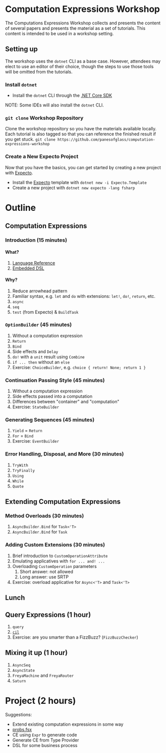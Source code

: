 # Computation Expressions Workshop

The Computations Expressions Workshop collects and presents the content
of several papers and presents the material as a set of tutorials.
This content is intended to be used in a workshop setting.

## Setting up

The workshop uses the `dotnet` CLI as a base case. However, attendees may
elect to use an editor of their choice, though the steps to use those tools
will be omitted from the tutorials.

### Install `dotnet`

* Install the `dotnet` CLI through the [.NET Core SDK](https://www.microsoft.com/net/download)

NOTE: Some IDEs will also install the `dotnet` CLI.

### `git clone` Workshop Repository

Clone the workshop repository so you have the materials available locally.
Each tutorial is also tagged so that you can reference the finished result if you get stuck.
`git clone https://github.com/panesofglass/computation-expressions-workshop`

### Create a New Expecto Project

Now that you have the basics, you can get started by creating a new project with [Expecto](https://github.com/haf/expecto).

* Install the [Expecto](https://github.com/haf/expecto) template with `dotnet new -i Expecto.Template`
* Create a new project with `dotnet new expecto -lang fsharp`

# Outline

## Computation Expressions

### Introduction (15 minutes)

#### What?

1. [Language Reference](https://docs.microsoft.com/en-us/dotnet/fsharp/language-reference/computation-expressions)
2. [Embedded DSL](http://www.readcopyupdate.com/blog/2014/10/10/edsls-using-custom-operations.html)

#### Why?

1. Reduce arrowhead pattern
2. Familiar syntax, e.g. `let` and `do` with extensions: `let!`, `do!`, `return`, etc.
3. `async`
4. `seq`
5. `test` (from Expecto) & `BuildTask`

### `OptionBuilder` (45 minutes)

1. Without a computation expression
2. `Return`
3. `Bind`
4. Side effects and `Delay`
5. `do!` with a `unit` result using `Combine`
6. `if ... then` without an `else`
7. Exercise: `ChoiceBuilder`, e.g. `choice { return! None; return 1 }`

### Continuation Passing Style (45 minutes)

1. Without a computation expression
2. Side effects passed into a computation
3. Differences between "container" and "computation"
4. Exercise: `StateBuilder`

### Generating Sequences (45 minutes)

1. `Yield` = `Return`
2. `For` = `Bind`
3. Exercise: `EventBuilder`

### Error Handling, Disposal, and More (30 minutes)

1. `TryWith`
2. `TryFinally`
3. `Using`
4. `While`
5. `Quote`

## Extending Computation Expressions

### Method Overloads (30 minutes)

1. `AsyncBuilder.Bind` for `Task<'T>`
2. `AsyncBuilder.Bind` for `Task`

### Adding Custom Extensions (30 minutes)

1. Brief introduction to `CustomOperationAttribute`
2. Emulating applicatives with `for ... and! ...`
3. Overloading `CustomOperation` parameters
    1. Short answer: not allowed
    2. Long answer: use SRTP
4. Exercise: overload applicative for `Async<'T>` and `Task<'T>`

## Lunch

## Query Expressions (1 hour)

1. `query`
2. [`cil`](https://github.com/rspeele/LicenseToCIL)
3. Exercise: are you smarter than a FizzBuzz? (`FizzBuzzChecker`)

## Mixing it up (1 hour)

1. `AsyncSeq`
2. `AsyncState`
3. `FreyaMachine` and `FreyaRouter`
4. `Saturn`

# Project (2 hours)

Suggestions:
* Extend existing computation expressions in some way
* [probs.fsx](https://gist.github.com/mavnn/8ef06cb12ebc9a1807799bc01667e32a)
* CE using `Expr` to generate code
* Generate CE from Type Provider
* DSL for some business process
